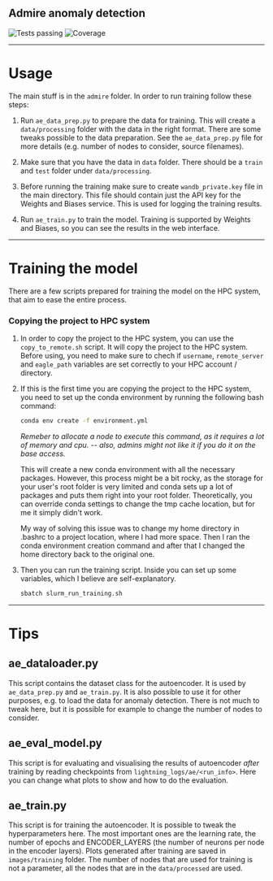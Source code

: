 ## Admire anomaly detection
![Tests passing](https://gitlab.pcss.pl/deti/data-science/admire/admire-anomalydetection/badges/CNN_one_node/pipeline.svg)
![Coverage](https://gitlab.pcss.pl/deti/data-science/admire/admire-anomalydetection/badges/CNN_one_node/coverage.svg)

***

# Usage
The main stuff is in the `admire` folder. In order to run training follow these steps:
1. Run `ae_data_prep.py` to prepare the data for training. This will create a `data/processing` folder with the data in the right format.
    There are some tweaks possible to the data preparation. See the `ae_data_prep.py` file for more details (e.g. number of nodes to consider, source filenames).  

1. Make sure that you have the data in `data` folder. There should be a `train` and `test` folder under `data/processing`.  

1. Before running the training make sure to create `wandb_private.key` file in the main directory. This file should contain just the API key for the Weights and Biases service. This is used for logging the training results.   

1. Run `ae_train.py` to train the model. Training is supported by Weights and Biases, so you can see the results in the web interface.

***

# Training the model 

There are a few scripts prepared for training the model on the HPC system, that aim to ease the entire process.

### Copying the project to HPC system
1. In order to copy the project to the HPC system, you can use the `copy_to_remote.sh` script. It will copy the project to the HPC system. Before using, you need to make sure to chech if `username`, `remote_server` and `eagle_path` variables are set correctly to your HPC account / directory.  

1. If this is the first time you are copying the project to the HPC system, you need to set up the conda environment by running the following bash command:
    ```bash
    conda env create -f environment.yml
    ```
    *Remeber to allocate a node to execute this command, as it requires a lot of memory and cpu. -- also, admins might not like it if you do it on the base access.*

    This will create a new conda environment with all the necessary packages. However, this process might be a bit rocky, as the storage for your user's root folder is very limited and conda sets up a lot of packages and puts them right into your root folder. Theoretically, you can override conda settings to change the tmp cache location, but for me it simply didn't work. 

    My way of solving this issue was to change my home directory in .bashrc to a project location, where I had more space. Then I ran the conda environment creation command and after that I changed the home directory back to the original one. 

1. Then you can run the training script. Inside you can set up some variables, which I believe are self-explanatory.
    ```bash
    sbatch slurm_run_training.sh
    ```


***

# Tips

## ae_dataloader.py
This script contains the dataset class for the autoencoder. It is used by `ae_data_prep.py` and `ae_train.py`. It is also possible to use it for other purposes, e.g. to load the data for anomaly detection.
There is not much to tweak here, but it is possible for example to change the number of nodes to consider.

## ae_eval_model.py
This script is for evaluating and visualising the results of autoencoder *after* training by reading checkpoints from `lightning_logs/ae/<run_info>`. 
Here you can change what plots to show and how to do the evaluation.

## ae_train.py
This script is for training the autoencoder. It is possible to tweak the hyperparameters here. The most important ones are the learning rate, the number of epochs and ENCODER_LAYERS (the number of neurons per node in the encoder layers).
Plots generated after training are saved in `images/training` folder. The number of nodes that are used for training is not a parameter, all the nodes that are in the `data/processed` are used.
